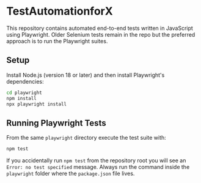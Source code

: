 # TestAutomationforX

This repository contains automated end-to-end tests written in JavaScript using
Playwright. Older Selenium tests remain in the repo but the preferred approach
is to run the Playwright suites.

## Setup

Install Node.js (version 18 or later) and then install Playwright's
dependencies:

```bash
cd playwright
npm install
npx playwright install
```

## Running Playwright Tests

From the same `playwright` directory execute the test suite with:

```bash
npm test
```

If you accidentally run `npm test` from the repository root you will see an
`Error: no test specified` message. Always run the command inside the
`playwright` folder where the `package.json` file lives.
